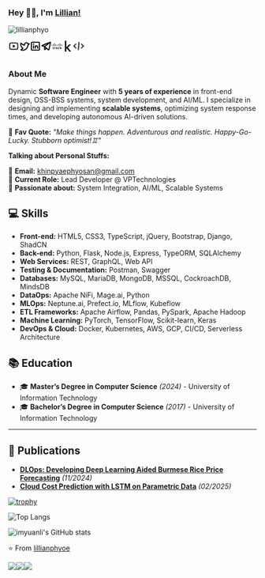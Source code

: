 ### Hey 👋🏽, I'm [Lillian!](https://www.lillianphyo.net/about/)    
<p align="left"> <img src="https://komarev.com/ghpvc/?username=lillianphyo" alt="lillianphyo" /> </p>   
<a href="https://youtube.com/@lillianphyo">
  <img align="left" alt="lillian's Youtube" width="22px" src="src/youtube.svg" />
</a>
<a href="https://twitter.com/lillianphyo">
  <img align="left" alt="lillian's Twitter" width="22px" src="src/twitter.svg" />
</a>
<a href="https://www.linkedin.com/in/lillianphyo/">
  <img align="left" alt="lillian's LinkdeIN" width="22px" src="src/linkedin.svg" />
</a>
<a href="https://t.me/lillianphyo">
  <img align="left" alt="lillian's Telegram" width="22px" src="src/telegram.svg" />
</a>
<a href="https://developer.cisco.com/user/profile/55aadd53-9704-11e8-9afd-0605a886e7c7">
  <img align="left" alt="lillian's devnet" width="22px" src="src/cisco.svg" />
</a>
<a href="https://www.kaggle.com/lillianphyo">
  <img align="left" alt="lillian's devnet" width="22px" src="src/kaggle.svg" />
</a>
<a href="https://g.dev/lillianphyo">
  <img align="left" alt="lillian's devnet" width="22px" src="src/google-dev.svg" />
</a>

<br />
<br />

### About Me

Dynamic **Software Engineer** with **5 years of experience** in front-end design, OSS-BSS systems, system development, and AI/ML. I specialize in designing and implementing **scalable systems**, optimizing system response times, and developing autonomous AI-driven solutions.

📌 **Fav Quote:** _"Make things happen. Adventurous and realistic. Happy-Go-Lucky. Stubborn optimist!♊"_

<!--- <img align="right"  src="https://media1.tenor.com/images/e8a3b80ecb33fd79b04f093cccd2353b/tenor.gif?itemid=15853135" /> -->
  
**Talking about Personal Stuffs:**

📧 **Email:** khinpyaephyosan@gmail.com  
💼 **Current Role:** Lead Developer @ VPTechnologies  
🌱 **Passionate about:** System Integration, AI/ML, Scalable Systems

## 💻 Skills

- **Front-end:** HTML5, CSS3, TypeScript, jQuery, Bootstrap, Django, ShadCN
- **Back-end:** Python, Flask, Node.js, Express, TypeORM, SQLAlchemy
- **Web Services:** REST, GraphQL, Web API
- **Testing & Documentation:** Postman, Swagger
- **Databases:** MySQL, MariaDB, MongoDB, MSSQL, CockroachDB, MindsDB
- **DataOps:** Apache NiFi, Mage.ai, Python
- **MLOps:** Neptune.ai, Prefect.io, MLflow, Kubeflow
- **ETL Frameworks:** Apache Airflow, Pandas, PySpark, Apache Hadoop
- **Machine Learning:** PyTorch, TensorFlow, Scikit-learn, Keras
- **DevOps & Cloud:** Docker, Kubernetes, AWS, GCP, CI/CD, Serverless Architecture

## 📚 Education

- 🎓 **Master’s Degree in Computer Science** *(2024)* - University of Information Technology
- 🎓 **Bachelor’s Degree in Computer Science** *(2017)* - University of Information Technology

---

## 📖 Publications

- **[DLOps: Developing Deep Learning Aided Burmese Rice Price Forecasting](https://doi.org/10.1109/ICAIT65209.2024.10754945)** *(11/2024)*
- **[Cloud Cost Prediction with LSTM on Parametric Data](https://doi.org/10.1007/978-981-96-1531-5_50)** *(02/2025)*

[![trophy](https://github-profile-trophy.vercel.app/?username=lillianphyo&theme=onedark)](https://github.com/ryo-ma/github-profile-trophy)

![Top Langs](https://github-readme-stats.vercel.app/api/top-langs/?username=lillianphyo&layout=compact)

![imyuanli's GitHub stats](https://github-readme-stats.vercel.app/api?username=lillianphyo&show_icons=true&theme=transparent)

⭐️ From [lillianphyoe](https://github.com/lillianphyo)


<a href="https://github.com/lillianphyo/csr1000v_upgrade">
  <img align="left" src="https://github-readme-stats.vercel.app/api/pin/?username=lillianphyo&repo=csr1000v_upgrade" />
</a>

<a href="https://github.com/lillianphyo/python-gmail-api-test">
  <img align="left" src="https://github-readme-stats.vercel.app/api/pin/?username=lillianphyo&repo=python-gmail-api-test" />
</a>

<a href="https://github.com/lillianphyo/Ansible-module-jupiter_netme">
  <img align="left" src="https://github-readme-stats.vercel.app/api/pin/?username=lillianphyo&repo=Ansible-module-jupiter_netme" />
</a>

